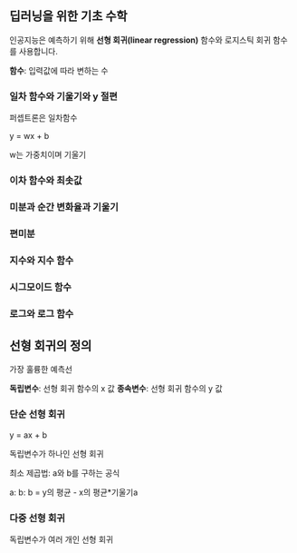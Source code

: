 ## 딥러닝을 위한 기초 수학

인공지능은 예측하기 위해 **선형 회귀(linear regression)** 함수와 로지스틱 회귀 함수를 사용합니다.

**함수**: 입력값에 따라 변하는 수



### 일차 함수와 기울기와 y 절편

퍼셉트론은 일차함수

y = wx + b

w는 가중치이며 기울기


### 이차 함수와 최솟값

### 미분과 순간 변화율과 기울기

### 편미분

### 지수와 지수 함수

### 시그모이드 함수

### 로그와 로그 함수


## 선형 회귀의 정의

가장 훌륭한 예측선

**독립변수**: 선형 회귀 함수의 x 값
**종속변수**: 선형 회귀 함수의 y 값

### 단순 선형 회귀

y = ax + b

독립변수가 하나인 선형 회귀

최소 제곱법:
a와 b를 구하는 공식

a:
b: b = y의 평균 - x의 평균*기울기a

### 다중 선형 회귀

독립변수가 여러 개인 선형 회귀
